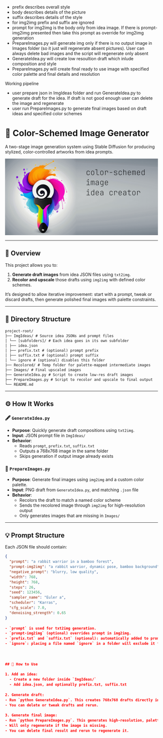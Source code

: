 - prefix describes overall style 
- body describes details of the picture
- suffix describes details of the style
- for img2img prefix and suffix are ignored
- prompt for img2img is the body only from idea image. If there is prompt-img2img presented then take this prompt as override for img2img generation
- PrepareImages.py will generate img only if there is no output image in Images folder (so it just will regenerate absent pictures). User can always delete bad images and the script will regenerate only absent
- GenerateIdea.py will create low resoultion draft which inlude composition and style
- PrepareImages.py will create final ready to use image with specified color palette and final details and resolution


Working pipeline
- user prepare json in ImgIdeas folder and run GenerateIdea.py to generate draft for the idea. If draft is not good enough user can delete the image and regenerate
- user run PrepareImages.py to generate final images based on draft ideas and specified color schemes





# 🎨 Color-Schemed Image Generator

A two-stage image generation system using Stable Diffusion for producing stylized, color-controlled artworks from idea prompts.

![logo](doc-assets/repository-open-graph-cover.png)

---

## 📌 Overview

This project allows you to:

1. **Generate draft images** from idea JSON files using `txt2img`.
2. **Recolor and upscale** those drafts using `img2img` with defined color schemes.

It’s designed to allow iterative improvement: start with a prompt, tweak or discard drafts, then generate polished final images with palette constraints.

---

## 📂 Directory Structure

```
project-root/
├── ImgIdeas/ # Source idea JSONs and prompt files
│ └── [subfolders]/ # Each idea goes in its own subfolder
│ ├── idea.json
│ ├── prefix.txt # (optional) prompt prefix
│ ├── suffix.txt # (optional) prompt suffix
│ └── ignore # (optional) disables this folder
├── Recolored/ # Temp folder for palette-mapped intermediate images
├── Images/ # Final upscaled images
├── GenerateIdea.py # Script to create low-res draft images
├── PrepareImages.py # Script to recolor and upscale to final output
└── README.md
```

---

## ⚙️ How It Works

### 🖋 `GenerateIdea.py`

- **Purpose**: Quickly generate draft compositions using `txt2img`.
- **Input**: JSON prompt file in `ImgIdeas/`
- **Behavior**:
  - Reads `prompt`, `prefix.txt`, `suffix.txt`
  - Outputs a 768x768 image in the same folder
  - Skips generation if output image already exists

### 🎨 `PrepareImages.py`

- **Purpose**: Generate final images using `img2img` and a custom color palette.
- **Input**: PNG draft from `GenerateIdea.py`, and matching `.json` file
- **Behavior**:
  - Recolors the draft to match a named color scheme
  - Sends the recolored image through `img2img` for high-resolution output
  - Only generates images that are missing in `Images/`

---

## 💡 Prompt Structure

Each JSON file should contain:
```json
{
  "prompt": "a rabbit warrior in a bamboo forest",
  "prompt-img2img": "a rabbit warrior, dynamic pose, bamboo background", <-- optional
  "negative_prompt": "blurry, low quality",
  "width": 768,
  "height": 768,
  "steps": 26,
  "seed": 123456,
  "sampler_name": "Euler a",
  "scheduler": "Karras",
  "cfg_scale": 7.0,
  "denoising_strength": 0.65
}

- `prompt` is used for txt2img generation.
- `prompt-img2img` (optional) overrides prompt in img2img.
- `prefix.txt` and `suffix.txt` (optional): automatically added to prompt in GenerateIdea.py.
- `ignore`: placing a file named `ignore` in a folder will exclude it from processing.



## 🚀 How to Use

1. Add an idea:
  - Create a new folder inside `ImgIdeas/`
  - Add idea.json, and optionally prefix.txt, suffix.txt

2. Generate draft:
- Run `python GenerateIdea.py`. This creates 768x768 drafts directly in the subfolders.
- You can delete or tweak drafts and rerun.

3. Generate final image:
- Run `python PrepareImages.py`. This generates high-resolution, palette-constrained outputs in `Images/`.
- Will only regenerate if the image is missing.
- You can delete final result and rerun to regenerate it.